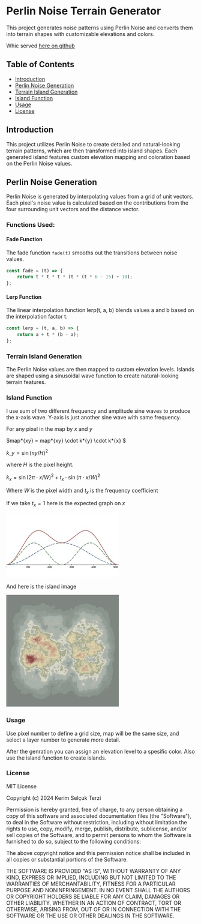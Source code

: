 # Perlin Noise Terrain Generator

This project generates noise patterns using Perlin Noise and converts them into terrain shapes with customizable elevations and colors.

Whic served [here on github](https://mrkerim.github.io/RPS/Other/Perlin%20Noise/index.html)

## Table of Contents

- [Introduction](#introduction)
- [Perlin Noise Generation](#perlin-noise-generation)
- [Terrain Island Generation](#terrain-island-generation)
- [Island Function](#island-function)
- [Usage](#usage)
- [License](#license)

## Introduction

This project utilizes Perlin Noise to create detailed and natural-looking terrain patterns, which are then transformed into island shapes. Each generated island features custom elevation mapping and coloration based on the Perlin Noise values.

## Perlin Noise Generation

Perlin Noise is generated by interpolating values from a grid of unit vectors. Each pixel's noise value is calculated based on the contributions from the four surrounding unit vectors and the distance vector.

### Functions Used:

#### Fade Function

The fade function `fade(t)` smooths out the transitions between noise values.

```javascript
const fade = (t) => {
	return t * t * t * (t * (t * 6 - 15) + 10);
};
```

#### Lerp Function

The linear interpolation function lerp(t, a, b) blends values a and b based on the interpolation factor t.

```javascript
const lerp = (t, a, b) => {
	return a + t * (b - a);
};
```

### Terrain Island Generation

The Perlin Noise values are then mapped to custom elevation levels. Islands are shaped using a sinusoidal wave function to create natural-looking terrain features.

### Island Function

I use sum of two different frequency and amplitude sine waves to produce the x-axis wave. Y-axis is just another sine wave with same frequency.

For any pixel in the map by $x$ and $y$

$map*{xy} = map*{xy} \cdot k*{y} \cdot k*{x} $

$k\_{y} = \sin({\pi y }/H)^{2}$

where $H$ is the pixel height.

$k_{x} = \sin({2\pi \cdot x }/W)^{2} + t_{x}\cdot \sin({\pi \cdot x }/W)^{2}$

Where $W$ is the pixel width and $t_{x}$ is the frequency coefficient

If we take $t_{x} = 1$ here is the expected graph on $x$

![graph](src/sine.jpg)

And here is the island image

![island_image](src/island.jpg)

### Usage

Use pixel number to define a grid size, map will be the same size, and select a layer number to generate more detail.

After the genration you can assign an elevation level to a spesific color.
Also use the island function to create islands.

### License

MIT License

Copyright (c) 2024 Kerim Selçuk Terzi

Permission is hereby granted, free of charge, to any person obtaining a copy
of this software and associated documentation files (the "Software"), to deal
in the Software without restriction, including without limitation the rights
to use, copy, modify, merge, publish, distribute, sublicense, and/or sell
copies of the Software, and to permit persons to whom the Software is
furnished to do so, subject to the following conditions:

The above copyright notice and this permission notice shall be included in all
copies or substantial portions of the Software.

THE SOFTWARE IS PROVIDED "AS IS", WITHOUT WARRANTY OF ANY KIND, EXPRESS OR
IMPLIED, INCLUDING BUT NOT LIMITED TO THE WARRANTIES OF MERCHANTABILITY,
FITNESS FOR A PARTICULAR PURPOSE AND NONINFRINGEMENT. IN NO EVENT SHALL THE
AUTHORS OR COPYRIGHT HOLDERS BE LIABLE FOR ANY CLAIM, DAMAGES OR OTHER
LIABILITY, WHETHER IN AN ACTION OF CONTRACT, TORT OR OTHERWISE, ARISING FROM,
OUT OF OR IN CONNECTION WITH THE SOFTWARE OR THE USE OR OTHER DEALINGS IN THE
SOFTWARE.
